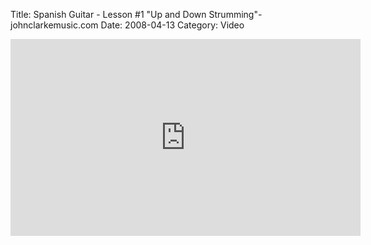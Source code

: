 Title: Spanish Guitar - Lesson #1 "Up and Down Strumming"- johnclarkemusic.com
Date: 2008-04-13
Category: Video

<iframe width="560" height="315" src="https://www.youtube.com/embed/oGXXZd17U_4" title="YouTube video player" frameborder="0" allow="accelerometer; autoplay; clipboard-write; encrypted-media; gyroscope; picture-in-picture" allowfullscreen></iframe>

